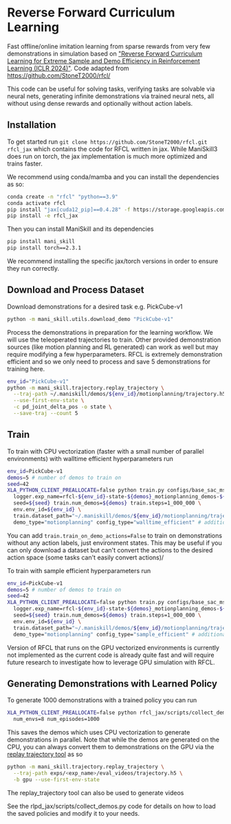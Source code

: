 # Reverse Forward Curriculum Learning

Fast offline/online imitation learning from sparse rewards from very few demonstrations in simulation based on ["Reverse Forward Curriculum Learning for Extreme Sample and Demo Efficiency in Reinforcement Learning (ICLR 2024)"](https://arxiv.org/abs/2405.03379). Code adapted from https://github.com/StoneT2000/rfcl/

This code can be useful for solving tasks, verifying tasks are solvable via neural nets, generating infinite demonstrations via trained neural nets, all without using dense rewards and optionally without action labels.

## Installation
To get started run `git clone https://github.com/StoneT2000/rfcl.git rfcl_jax` which contains the code for RFCL written in jax. While ManiSkill3 does run on torch, the jax implementation is much more optimized and trains faster.

We recommend using conda/mamba and you can install the dependencies as so:

```bash
conda create -n "rfcl" "python==3.9"
conda activate rfcl
pip install "jax[cuda12_pip]==0.4.28" -f https://storage.googleapis.com/jax-releases/jax_cuda_releases.html
pip install -e rfcl_jax
```

Then you can install ManiSkill and its dependencies

```bash
pip install mani_skill
pip install torch==2.3.1
```

We recommend installing the specific jax/torch versions in order to ensure they run correctly.

## Download and Process Dataset

Download demonstrations for a desired task e.g. PickCube-v1
```bash
python -m mani_skill.utils.download_demo "PickCube-v1"
```

<!-- TODO (stao): note how this part can be optional if user wants to do action free learning -->
Process the demonstrations in preparation for the learning workflow. We will use the teleoperated trajectories to train. Other provided demonstration sources (like motion planning and RL generated) can work as well but may require modifying a few hyperparameters. RFCL is extremely demonstration efficient and so we only need to process and save 5 demonstrations for training here.

```bash
env_id="PickCube-v1"
python -m mani_skill.trajectory.replay_trajectory \
  --traj-path ~/.maniskill/demos/${env_id}/motionplanning/trajectory.h5 \
  --use-first-env-state \
  -c pd_joint_delta_pos -o state \
  --save-traj --count 5
```

## Train

To train with CPU vectorization (faster with a small number of parallel environments) with walltime efficient hyperparameters run

```bash
env_id=PickCube-v1
demos=5 # number of demos to train on
seed=42
XLA_PYTHON_CLIENT_PREALLOCATE=false python train.py configs/base_sac_ms3.yml \
  logger.exp_name=rfcl-${env_id}-state-${demos}_motionplanning_demos-${seed}-walltime_efficient logger.wandb=True \
  seed=${seed} train.num_demos=${demos} train.steps=1_000_000 \
  env.env_id=${env_id} \
  train.dataset_path="~/.maniskill/demos/${env_id}/motionplanning/trajectory.state.pd_joint_delta_pos.h5" \
  demo_type="motionplanning" config_type="walltime_efficient" # additional tags for logging purposes on wandb
```

You can add `train.train_on_demo_actions=False` to train on demonstrations without any action labels, just environment states. This may be useful if you can only download a dataset but can't convert the actions to the desired action space (some tasks can't easily convert actions)/

To train with sample efficient hyperparameters run

```bash
env_id=PickCube-v1
demos=5 # number of demos to train on
seed=42
XLA_PYTHON_CLIENT_PREALLOCATE=false python train.py configs/base_sac_ms3_sample_efficient.yml \
  logger.exp_name=rfcl-${env_id}-state-${demos}_motionplanning_demos-${seed}-sample_efficient logger.wandb=True \
  seed=${seed} train.num_demos=${demos} train.steps=1_000_000 \
  env.env_id=${env_id} \
  train.dataset_path="~/.maniskill/demos/${env_id}/motionplanning/trajectory.state.pd_joint_delta_pos.h5" \
  demo_type="motionplanning" config_type="sample_efficient" # additional tags for logging purposes on wandb
```

Version of RFCL that runs on the GPU vectorized environments is currently not implemented as the current code is already quite fast and will require future research to investigate how to leverage GPU simulation with RFCL.


## Generating Demonstrations with Learned Policy 


To generate 1000 demonstrations with a trained policy you can run

```bash
XLA_PYTHON_CLIENT_PREALLOCATE=false python rfcl_jax/scripts/collect_demos.py exps/path/to/model.jx \
  num_envs=8 num_episodes=1000
```
This saves the demos which uses CPU vectorization to generate demonstrations in parallel. Note that while the demos are generated on the CPU, you can always convert them to demonstrations on the GPU via the [replay trajectory tool](https://maniskill.readthedocs.io/en/latest/user_guide/datasets/replay.html) as so

```bash
python -m mani_skill.trajectory.replay_trajectory \
  --traj-path exps/<exp_name>/eval_videos/trajectory.h5 \
  -b gpu --use-first-env-state
```

The replay_trajectory tool can also be used to generate videos

See the rlpd_jax/scripts/collect_demos.py code for details on how to load the saved policies and modify it to your needs.
